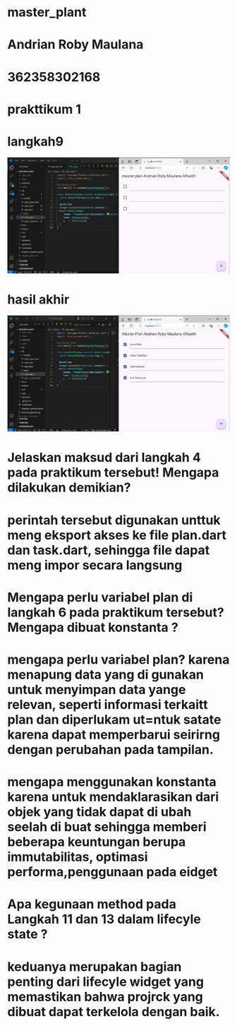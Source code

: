 # master_plant

# Andrian Roby Maulana
# 362358302168

# prakttikum 1 
# langkah9
![alt text](<hasil_langkah9_praktikum1.png>)
# hasil akhir
![alt text](<hasil_akhir_prakikum1.png>)


# Jelaskan maksud dari langkah 4 pada praktikum tersebut! Mengapa dilakukan demikian?
# perintah tersebut digunakan unttuk meng eksport akses ke file plan.dart dan task.dart, sehingga file dapat meng impor secara langsung 

# Mengapa perlu variabel plan di langkah 6 pada praktikum tersebut? Mengapa dibuat konstanta ? 
# mengapa perlu variabel plan? karena menapung data yang di gunakan untuk menyimpan data yange relevan, seperti informasi terkaitt plan dan diperlukam ut=ntuk satate karena dapat memperbarui seirirng dengan perubahan pada tampilan.
# mengapa menggunakan konstanta karena untuk mendaklarasikan dari objek yang tidak dapat di ubah seelah di buat sehingga memberi beberapa keuntungan berupa immutabilitas, optimasi performa,penggunaan pada eidget

# Apa kegunaan method pada Langkah 11 dan 13 dalam lifecyle state ?
# keduanya merupakan bagian penting dari lifecyle widget yang memastikan bahwa projrck yang dibuat dapat terkelola dengan baik.

